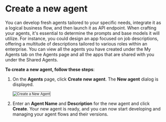 # Create a new agent

You can develop fresh agents tailored to your specific needs, integrate it as a logical business flow, and then launch it as API endpoint. When crafting your agents, it's essential to determine the prompts and base models it will utilize. For instance, you could design an app focused on job descriptions, offering a multitude of descriptions tailored to various roles within an enterprise. You can view all the agents you have created under the My Agents tab on the Agents page and all the apps that are shared with you under the Shared Agents.

**To create a new agent, follow these steps**:

1.  On the **Agents** page, click **Create new agent**. The **New agent** dialog is displayed.

    <img src="../images/create-a-new-agent.png" alt="Create a New Agent" title="Create a New Agent" style="border: 1px solid gray; zoom:80%;">

1. Enter an **Agent Name** and **Description** for the new agent and click **Create**. Your new agent is ready, and you can now start developing and managing your agent flows and their versions.